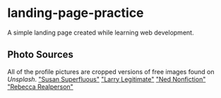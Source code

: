 # landing-page-practice

A simple landing page created while learning web development.

## Photo Sources
All of the profile pictures are cropped versions of free images found on *Unsplash*.
["Susan Superfluous"](https://unsplash.com/photos/l3IHXOdMyHQ)
["Larry Legitimate"](https://unsplash.com/photos/pAtA8xe_iVM)
["Ned Nonfiction"](https://unsplash.com/photos/OhKElOkQ3RE)
["Rebecca Realperson"](https://unsplash.com/photos/mEZ3PoFGs_k)